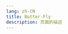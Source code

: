 ```yaml
---
lang: zh-CN
title: Butter-Fly
description: 页面的描述
---
```



<MusicPlayer musicId="4940920" musicSrc="http://oss.apidocs.cn/blog/music/Butter-Fly.mp3" style="margin:0 auto" theme="borealis"></MusicPlayer>

<br>


<Comment></Comment>
